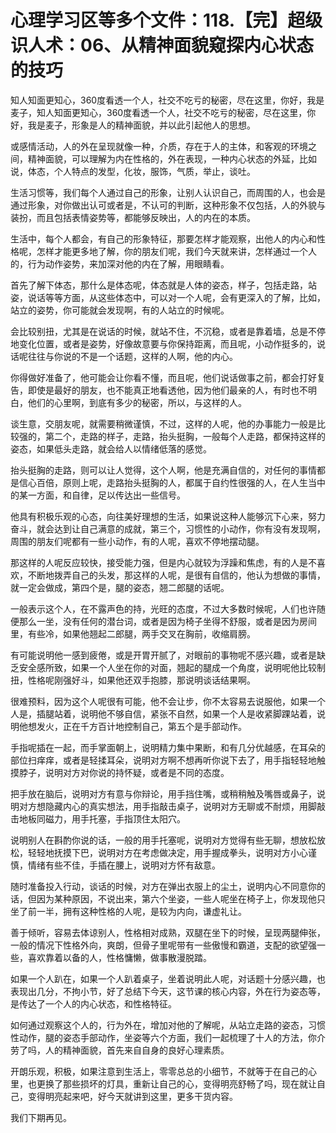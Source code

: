 # 心理学习区等多个文件：118.【完】超级识人术：06、从精神面貌窥探内心状态的技巧

知人知面更知心，360度看透一个人，社交不吃亏的秘密，尽在这里，你好，我是麦子，知人知面更知心，360度看透一个人，社交不吃亏的秘密，尽在这里，你好，我是麦子，形象是人的精神面貌，并以此引起他人的思想。

或感情活动，人的外在呈现就像一种，介质，存在于人的主体，和客观的环境之间，精神面貌，可以理解为内在性格的，外在表现，一种内心状态的外延，比如说，体态，个人特点的发型，化妆，服饰，气质，举止，谈吐。

生活习惯等，我们每个人通过自己的形象，让别人认识自己，而周围的人，也会是通过形象，对你做出认可或者是，不认可的判断，这种形象不仅包括，人的外貌与装扮，而且包括表情姿势等，都能够反映出，人的内在的本质。

生活中，每个人都会，有自己的形象特征，那要怎样才能观察，出他人的内心和性格呢，怎样才能更多地了解，你的朋友们呢，我们今天就来讲，怎样通过一个人的，行为动作姿势，来加深对他的内在了解，用眼睛看。

首先了解下体态，那什么是体态呢，体态就是人体的姿态，样子，包括走路，站姿，说话等等方面，从这些体态中，可以对一个人呢，会有更深入的了解，比如，站立的姿势，你可能就会发现啊，有的人站立的时候呢。

会比较别扭，尤其是在说话的时候，就站不住，不沉稳，或者是靠着墙，总是不停地变化位置，或者是姿势，好像故意要与你保持距离，而且呢，小动作挺多的，说话呢往往与你说的不是一个话题，这样的人啊，他的内心。

你得做好准备了，他可能会让你看不懂，而且呢，他们说话做事之前，都会打好复告，即使是最好的朋友，也不能真正地看透他，因为他们最亲的人，有时也不明白，他们的心里啊，到底有多少的秘密，所以，与这样的人。

谈生意，交朋友呢，就需要稍微谨慎，不过，这样的人呢，他的办事能力一般是比较强的，第二个，走路的样子，走路，抬头挺胸，一般每个人走路，都保持这样的姿态，如果低头走路，就会给人以情绪低落的感觉。

抬头挺胸的走路，则可以让人觉得，这个人啊，他是充满自信的，对任何的事情都是信心百倍，原则上呢，走路抬头挺胸的人，都属于自约性很强的人，在人生当中的某一方面，和自律，足以传达出一些信号。

他具有积极乐观的心态，向往美好理想的生活，如果说这种人能够沉下心来，努力奋斗，就会达到让自己满意的成就，第三个，习惯性的小动作，你有没有发现啊，周围的朋友们呢都有一些小动作，有的人呢，喜欢不停地摆动腿。

那这样的人呢反应较快，接受能力强，但是内心就较为浮躁和焦虑，有的人是不喜欢，不断地拨弄自己的头发，那这样的人呢，是很有自信的，他认为想做的事情，就一定会做成，第四个是，腿的姿态，翘二郎腿的话呢。

一般表示这个人，在不露声色的持，光旺的态度，不过大多数时候呢，人们也许随便那么一坐，没有任何的潜台词，或者是因为椅子坐得不舒服，或者是因为房间里，有些冷，如果他翘起二郎腿，两手交叉在胸前，收缩肩膀。

有可能说明他一感到疲倦，或是开胃开腻了，对眼前的事物呢不感兴趣，或者是缺乏安全感所致，如果一个人坐在你的对面，翘起的腿成一个角度，说明呢他比较制扭，性格呢刚强好斗，如果他还双手抱膝，那说明谈话结果啊。

很难预料，因为这个人呢很有可能，他不会让步，你不太容易去说服他，如果一个人是，插腿站着，说明他不够自信，紧张不自然，如果一个人是收紧脚踝站着，说明他想发火，正在千方百计地控制自己，第五个是手部动作。

手指呢插在一起，而手掌面朝上，说明精力集中果断，和有几分优越感，在耳朵的部位扫痒痒，或者是轻揉耳朵，说明对方啊不想再听你说下去了，用手指轻轻地触摸脖子，说明对方对你说的持怀疑，或者是不同的态度。

把手放在脑后，说明对方有意与你辩论，用手挡住嘴，或稍稍触及嘴唇或鼻子，说明对方想隐藏内心的真实想法，用手指敲击桌子，说明对方无聊或不耐烦，用脚敲击地板同磁力，用手托塞，手指顶住太阳穴。

说明别人在斟酌你说的话，一般的用手托塞呢，说明对方觉得有些无聊，想放松放松，轻轻地抚摸下巴，说明对方在考虑做决定，用手握成拳头，说明对方小心谨慎，情绪有些不佳，手插在腰上，说明对方怀有敌意。

随时准备投入行动，谈话的时候，对方在弹出衣服上的尘土，说明内心不同意你的话，但因为某种原因，不说出来，第六个坐姿，一些人呢坐在椅子上，你发现他只坐了前一半，拥有这种性格的人呢，是较为内向，谦虚礼让。

善于倾听，容易去体谅别人，性格相对成熟，双腿在坐下的时候，呈现两腿伸张，一般的情况下性格外向，爽朗，但骨子里呢带有一些傲慢和霸道，支配的欲望强一些，喜欢靠着以备的人，性格慵懒，做事散漫脱踏。

如果一个人趴在，如果一个人趴着桌子，坐着说明此人呢，对话题十分感兴趣，也表现出几分，不拘小节，好了总结下今天，这节课的核心内容，外在行为姿态等，是传达了一个人的内心状态，和性格特征。

如何通过观察这个人的，行为外在，增加对他的了解呢，从站立走路的姿态，习惯性动作，腿的姿态手部动作，坐姿等六个方面，我们一起梳理了十人的方法，你介劳了吗，人的精神面貌，首先来自自身的良好心理素质。

开朗乐观，积极，如果注意到生活上，零零总总的小细节，不就等于在自己的心里，也更换了那些损坏的灯具，重新让自己的心，变得明亮舒畅了吗，现在就让自己，变得明亮起来吧，好今天就讲到这里，更多干货内容。

我们下期再见。